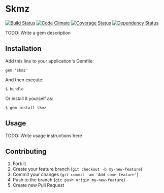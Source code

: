 # Skmz

[![Build Status](https://travis-ci.org/ryog/skmz.png?branch=master)](https://travis-ci.org/ryog/skmz)
[![Code Climate](https://codeclimate.com/github/ryog/skmz.png)](https://codeclimate.com/github/ryog/skmz)
[![Coverage Status](https://coveralls.io/repos/ryog/skmz/badge.png?branch=master)](https://coveralls.io/r/ryog/skmz?branch=master)
[![Dependency Status](https://gemnasium.com/ryog/skmz.png)](https://gemnasium.com/ryog/skmz)

TODO: Write a gem description

## Installation

Add this line to your application's Gemfile:

    gem 'skmz'

And then execute:

    $ bundle

Or install it yourself as:

    $ gem install skmz

## Usage

TODO: Write usage instructions here

## Contributing

1. Fork it
2. Create your feature branch (`git checkout -b my-new-feature`)
3. Commit your changes (`git commit -am 'Add some feature'`)
4. Push to the branch (`git push origin my-new-feature`)
5. Create new Pull Request
